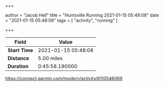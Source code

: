 +++

author = "Jacob Hell"
title = "Huntsville Running 2021-01-15 05:48:08"
date = "2021-01-15 05:48:08"
tags = [
    "activity", "running"
]

+++

<!--more-->

|Field  |Value  |
|--- | --- |
|**Start Time**|2021-01-15 05:48:08|
|**Distance**|5.00 miles|
|**Duration**|0:45:58.190000|

https://connect.garmin.com/modern/activity/6110546069
